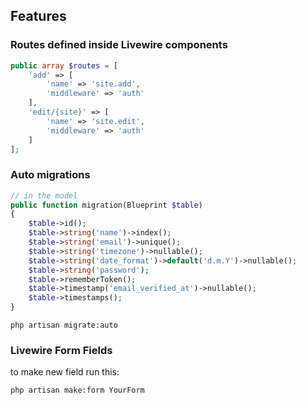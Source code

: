## Features

### Routes defined inside Livewire components

```php
public array $routes = [
    'add' => [
        'name' => 'site.add',
        'middleware' => 'auth'
    ],
    'edit/{site}' => [
        'name' => 'site.edit',
        'middleware' => 'auth'
    ]
];
```

### Auto migrations

```php
// in the model
public function migration(Blueprint $table)
{
    $table->id();
    $table->string('name')->index();
    $table->string('email')->unique();
    $table->string('timezone')->nullable();
    $table->string('date_format')->default('d.m.Y')->nullable();
    $table->string('password');
    $table->rememberToken();
    $table->timestamp('email_verified_at')->nullable();
    $table->timestamps();
}
```

```console
php artisan migrate:auto
```

### Livewire Form Fields

to make new field run this:
```console
php artisan make:form YourForm
```
